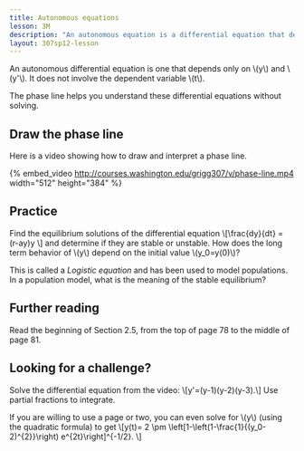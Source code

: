 ```yaml
---
title: Autonomous equations
lesson: 3M
description: "An autonomous equation is a differential equation that depends only on y and y', and not on t. You can understand these without solving the differential equation by finding the equilibrium solutions. Section 2.5."
layout: 307sp12-lesson
---
```


An autonomous differential equation is one that depends only on \\(y\\) and \\(y'\\). It does not involve the dependent variable \\(t\\).

The phase line helps you understand these differential equations without solving.

## Draw the phase line

Here is a video showing how to draw and interpret a phase line.

{% embed_video http://courses.washington.edu/grigg307/v/phase-line.mp4 width="512" height="384" %}


## Practice

Find the equilibrium solutions of the differential equation
\\[\frac{dy}{dt} = (r-ay)y \\]
and determine if they are stable or unstable. How does the long term behavior of \\(y\\) depend on the initial value \\(y_0=y(0)\\)?

This is called a _Logistic equation_ and has been used to model populations. In a population model, what is the meaning of the stable equilibrium?

## Further reading

Read the beginning of Section 2.5, from the top of page 78 to the middle of page 81.

## Looking for a challenge?

Solve the differential equation from the video:
\\[y'=(y-1)(y-2)(y-3).\\]
Use partial fractions to integrate.

If you are willing to use a page or two, you can even solve for \\(y\\) (using the quadratic formula) to get
\\[y(t)= 2 \pm
\left[1-\left(1-\frac{1}{(y_0-2)^{2}}\right) e^{2t}\right]^{-1/2}. \\]

